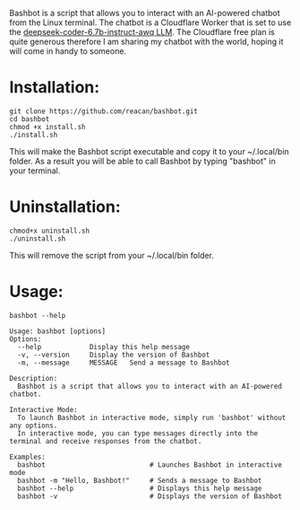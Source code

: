 Bashbot is a script that allows you to interact with an AI-powered chatbot from the Linux terminal. The chatbot is a Cloudflare Worker that is set to use the [deepseek-coder-6.7b-instruct-awq LLM](https://developers.cloudflare.com/workers-ai/models/deepseek-coder-6.7b-instruct-awq/). The Cloudflare free plan is quite generous therefore I am sharing my chatbot with the world, hoping it will come in handy to someone.   

# Installation:
```
git clone https://github.com/reacan/bashbot.git  
cd bashbot  
chmod +x install.sh  
./install.sh  
```
This will make the Bashbot script executable and copy it to your ~/.local/bin folder. As a result you will be able to call Bashbot by typing "bashbot" in your terminal. 

# Uninstallation:    
```
chmod+x uninstall.sh  
./uninstall.sh  
```
This will remove the script from your ~/.local/bin folder.

# Usage:

```
bashbot --help
```

```
Usage: bashbot [options]  
Options:  
  --help            Display this help message  
  -v, --version     Display the version of Bashbot  
  -m, --message     MESSAGE   Send a message to Bashbot  

Description:  
  Bashbot is a script that allows you to interact with an AI-powered chatbot.  

Interactive Mode:  
  To launch Bashbot in interactive mode, simply run 'bashbot' without any options.  
  In interactive mode, you can type messages directly into the terminal and receive responses from the chatbot.  

Examples:  
  bashbot                          # Launches Bashbot in interactive mode  
  bashbot -m "Hello, Bashbot!"     # Sends a message to Bashbot  
  bashbot --help                   # Displays this help message  
  bashbot -v                       # Displays the version of Bashbot  
```

